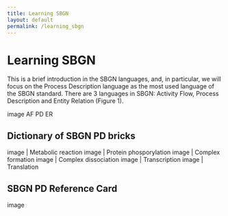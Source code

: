 ```yaml
---
title: Learning SBGN
layout: default
permalink: /learning_sbgn
---
```


# Learning SBGN

<p>This is a brief introduction in the SBGN languages, and, in particular, we will focus on the Process Description language as the most used language of the SBGN standard. There are 3 languages in SBGN: Activity Flow, Process Description and Entity Relation (Figure 1).</p>

<p>image AF PD ER</p>

## Dictionary of SBGN PD bricks

image | Metabolic reaction
image | Protein phosporylation
image | Complex formation
image | Complex dissociation
image | Transcription
image | Translation

## SBGN PD Reference Card

image
